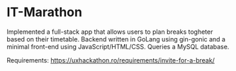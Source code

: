 # IT-Marathon

Implemented a full-stack app that allows users to plan breaks togheter based on their timetable. Backend written in GoLang using gin-gonic and a minimal front-end using JavaScript/HTML/CSS. Queries a MySQL database.

Requirements: https://uxhackathon.ro/requirements/invite-for-a-break/
